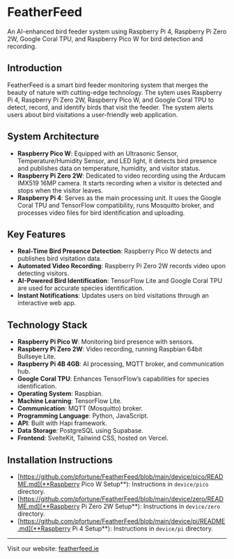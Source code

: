 # FeatherFeed

An AI-enhanced bird feeder system using Raspberry Pi 4, Raspberry Pi Zero 2W, Google Coral TPU, and Raspberry Pico W for bird detection and recording.

## Introduction

FeatherFeed is a smart bird feeder monitoring system that merges the beauty of nature with cutting-edge technology. The sytem uses Raspberry Pi 4, Raspberry Pi Zero 2W, Raspberry Pico W, and Google Coral TPU to detect, record, and identify birds that visit the feeder. The system alerts users about bird visitations a user-friendly web application.

## System Architecture

- **Raspberry Pico W**: Equipped with an Ultrasonic Sensor, Temperature/Humidity Sensor, and LED light, it detects bird presence and publishes data on temperature, humidity, and visitor status.
- **Raspberry Pi Zero 2W**: Dedicated to video recording using the Arducam IMX519 16MP camera. It starts recording when a visitor is detected and stops when the visitor leaves.
- **Raspberry Pi 4**: Serves as the main processing unit. It uses the Google Coral TPU and TensorFlow compatibility, runs Mosquitto broker, and processes video files for bird identification and uploading.

## Key Features

- **Real-Time Bird Presence Detection**: Raspberry Pico W detects and publishes bird visitation data.
- **Automated Video Recording**: Raspberry Pi Zero 2W records video upon detecting visitors.
- **AI-Powered Bird Identification**: TensorFlow Lite and Google Coral TPU are used for accurate species identification.
- **Instant Notifications**: Updates users on bird visitations through an interactive web app.

## Technology Stack

- **Raspberry Pi Pico W**: Monitoring bird presence with sensors.
- **Raspberry Pi Zero 2W**: Video recording, running Raspbian 64bit Bullseye Lite.
- **Raspberry Pi 4B 4GB**: AI processing, MQTT broker, and communication hub.
- **Google Coral TPU**: Enhances TensorFlow’s capabilities for species identification.
- **Operating System**: Raspbian.
- **Machine Learning**: TensorFlow Lite.
- **Communication**: MQTT (Mosquitto) broker.
- **Programming Language**: Python, JavaScript.
- **API**: Built with Hapi framework.
- **Data Storage**: PostgreSQL using Supabase.
- **Frontend**: SvelteKit, Tailwind CSS, hosted on Vercel.

## Installation Instructions

- [https://github.com/pfortune/FeatherFeed/blob/main/device/pico/README.md](**Raspberry Pico W Setup**): Instructions in `device/pico` directory.
- [https://github.com/pfortune/FeatherFeed/blob/main/device/zero/README.md](**Raspberry Pi Zero 2W Setup**): Instructions in `device/zero` directory.
- [https://github.com/pfortune/FeatherFeed/blob/main/device/pi/README.md](**Raspberry Pi 4 Setup**): Instructions in `device/pi` directory.

---

Visit our website: [featherfeed.ie](http://featherfeed.ie)
